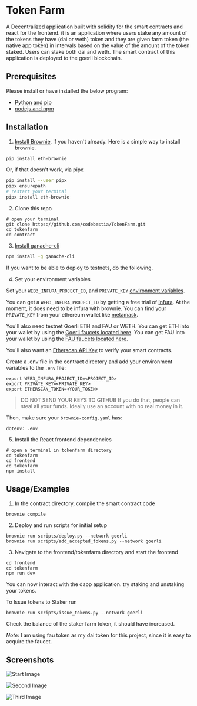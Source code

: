 # Token Farm

A Decentralized application built with solidity for the smart contracts and react for the frontend. it is an application where users stake any amount of the tokens they have (dai or weth) token and they are given farm token (the native app token) in intervals based on the value of the amount of the token staked. Users can stake both dai and weth. The smart contract of this application is deployed to the goerli blockchain.


## Prerequisites
Please install or have installed the below program:

- [Python and pip](https://nodejs.org/en/download/)
- [nodejs and npm](https://nodejs.org/en/download/)

## Installation

1. [Install Brownie](https://eth-brownie.readthedocs.io/en/stable/install.html), if you haven't already. Here is a simple way to install brownie.

```bash
pip install eth-brownie
```
Or, if that doesn't work, via pipx
```bash
pip install --user pipx
pipx ensurepath
# restart your terminal
pipx install eth-brownie
```
2. Clone this repo
```
# open your terminal
git clone https://github.com/codebestia/TokenFarm.git
cd tokenfarm
cd contract
```

3. [Install ganache-cli](https://www.npmjs.com/package/ganache-cli)

```bash
npm install -g ganache-cli
```
If you want to be able to deploy to testnets, do the following. 

4. Set your environment variables

Set your `WEB3_INFURA_PROJECT_ID`, and `PRIVATE_KEY` [environment variables](https://www.twilio.com/blog/2017/01/how-to-set-environment-variables.html). 

You can get a `WEB3_INFURA_PROJECT_ID` by getting a free trial of [Infura](https://infura.io/). At the moment, it does need to be infura with brownie. You can find your `PRIVATE_KEY` from your ethereum wallet like [metamask](https://metamask.io/). 

You'll also need testnet Goerli ETH and FAU or WETH. You can get ETH into your wallet by using the [Goerli faucets located here](https://faucets.chain.link/goerli). You can get FAU into your wallet by using the [FAU faucets located here](https://erc20faucet.com/).

You'll also want an [Etherscan API Key](https://etherscan.io/apis) to verify your smart contracts. 

Create a .env file in the contract directory and add your environment variables to the `.env` file:

```
export WEB3_INFURA_PROJECT_ID=<PROJECT_ID>
export PRIVATE_KEY=<PRIVATE_KEY>
export ETHERSCAN_TOKEN=<YOUR_TOKEN>
```
> DO NOT SEND YOUR KEYS TO GITHUB
> If you do that, people can steal all your funds. Ideally use an account with no real money in it. 


Then, make sure your `brownie-config.yaml` has:

```
dotenv: .env
```
5. Install the React frontend dependencies
```
# open a terminal in tokenfarm directory
cd tokenfarm
cd frontend
cd tokenfarm
npm install
```


## Usage/Examples
1. In the contract directory, compile the smart contract code
```
brownie compile
```
2. Deploy and run scripts for initial setup
```
brownie run scripts/deploy.py --network goerli
brownie run scripts/add_accepted_tokens.py --network goerli
```
3. Navigate to the frontend/tokenfarm directory and start the frontend
```
cd frontend
cd tokenfarm
npm run dev
```

You can now interact with the dapp application. try staking and unstaking your tokens.

To Issue tokens to Staker run
```
brownie run scripts/issue_tokens.py --network goerli
```
Check the balance of the staker farm token, it should have increased.

*Note*: I am using fau token as my dai token for this project, since it is easy to acquire the faucet.

## Screenshots

![Start Image](https://res.cloudinary.com/ds81lsf2c/image/upload/v1708990378/tokenfarm1_xmwxks.jpg)

![Second Image](https://res.cloudinary.com/ds81lsf2c/image/upload/v1708990378/tokenfarn2_apwjvs.jpg)

![Third Image](https://res.cloudinary.com/ds81lsf2c/image/upload/v1708990378/tokenfarm2_mnqviq.jpg)
